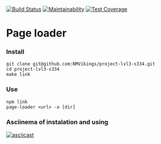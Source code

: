 [![Build Status](https://travis-ci.org/NMVikings/project-lvl3-s334.svg?branch=master)](https://travis-ci.org/NMVikings/project-lvl3-s334)
[![Maintainability](https://api.codeclimate.com/v1/badges/65873f44ec472f2b0744/maintainability)](https://codeclimate.com/github/NMVikings/project-lvl3-s334/maintainability)
[![Test Coverage](https://api.codeclimate.com/v1/badges/65873f44ec472f2b0744/test_coverage)](https://codeclimate.com/github/NMVikings/project-lvl3-s334/test_coverage)

# Page loader

### Install
```
git clone git@github.com:NMVikings/project-lvl3-s334.git
cd project-lvl3-s334
make link
```

### Use 
```
npm link
page-loader <url> -o [dir]
```

### Asciinema of instalation and using
[![asciicast](https://asciinema.org/a/bWAXxUC8PKlBZe1tEbtwPek47.png)](https://asciinema.org/a/bWAXxUC8PKlBZe1tEbtwPek47)
